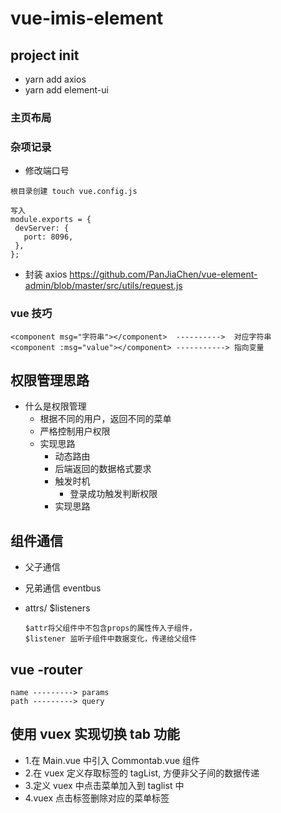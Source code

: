 # vue-imis-element

## project init

- yarn add axios
- yarn add element-ui

### 主页布局

### 杂项记录

- 修改端口号

```
根目录创建 touch vue.config.js

写入
module.exports = {
 devServer: {
   port: 8096,
 },
};

```

- 封装 axios
  https://github.com/PanJiaChen/vue-element-admin/blob/master/src/utils/request.js

### vue 技巧

```
<component msg="字符串"></component>  ---------->  对应字符串
<component :msg="value"></component> -----------> 指向变量

```

## 权限管理思路

- 什么是权限管理
  - 根据不同的用户，返回不同的菜单
  - 严格控制用户权限
  - 实现思路
    - 动态路由
    - 后端返回的数据格式要求
    - 触发时机
      - 登录成功触发判断权限
    - 实现思路

## 组件通信

- 父子通信

- 兄弟通信 eventbus

- attrs/ \$listeners

  ```
  $attr将父组件中不包含props的属性传入子组件，
  $listener 监听子组件中数据变化，传递给父组件
  ```

## vue -router

```
name ---------> params
path ---------> query
```

## 使用 vuex 实现切换 tab 功能

- 1.在 Main.vue 中引入 Commontab.vue 组件
- 2.在 vuex 定义存取标签的 tagList, 方便非父子间的数据传递
- 3.定义 vuex 中点击菜单加入到 taglist 中
- 4.vuex 点击标签删除对应的菜单标签
